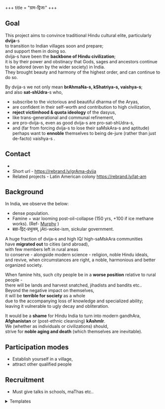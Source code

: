+++
title = "ग्राम-द्विजाः"
+++

## Goal
This project aims to convince traditional Hindu cultural elite, particularly **dvija**-s  
to transition to Indian villages soon and prepare;  
and support them in doing so.  
dvija-s have been the **backbone of Hindu civilization**;  
it is by their power and obstinacy that Gods, sages and ancestors continue to be adored (even by the wider society) in India.  
They brought beauty and harmony of the highest order, and can continue to do so.

By dvija-s we not only mean **brAhmaNa-s, kShatriya-s, vaishya-s**;  
and also **sat-shUdra**-s who, 

- subscribe to the victorious and beautiful dharma of the Aryas,  
- are confident in their self-worth and contribution to high civilization,  
- **reject victimhood & quota ideology** of the dasyus,  
- like trans-generational and communal refinement, 
- are pro-dvija-s, even as good dvija-s are pro-sat-shUdra-s,  
- and (far from forcing dvija-s to lose their saMskAra-s and aptitude)  
  perhaps want to **ennoble** themselves to being de-jure (rather than just de-facto) vaishya-s . 

## Contact 
- [tele]:(https://https://t.me/+aZpV3KvbSj1iZDUx)
- Short url - https://rebrand.ly/grAma-dvija
- Related projects - Latin American colony https://rebrand.ly/lat-am


## Background
In India, we observe the below:

- dense population.
- Famine + war looming post-oil-collapse (150 yrs, +100 if ice methane works). (Ref- [Murphy](https://escholarship.org/uc/energy_ambitions) )
- ब्रह्म-द्विट्-प्रभुत्वम्, jAti-woke-ism, sickular government.

A huge fraction of dvija-s and high IQ/ high-saMskAra communities  
have **migrated out** to cities (and abroad),  
with few members left in rural areas  
to conserve - alongside modern science - religion, noble Hindu ideals,  
and revive, when circumstances are right, a noble, harmonious and better organized society.  

When famine hits, such city people be in a **worse position** relative to rural people -  
there will be lands and harvest snatched, jihadists and bandits etc..  
Beyond the negative impact on themselves,  
it will be **terrible for society** as a whole  
due to the accompanying loss of knowledge and specialized ability;  
leaving it vulnerable to ugly decay and obliteration.

It would be a **shame** for Hindu India to turn into modern gandhAra, **Afghanistan** or (post-ethnic cleansing) **kAshmIr**.  
We (whether as individuals or civilizations) should,  
strive for **noble aging and death** (which themselves are inevitable).

## Participation modes
- Establish yourself in a village, 
- attract other qualified people

## Recruitment
- Must give talks in schools, maThas etc..

<details><summary>Templates</summary>

namaH!  
Are you interested in this project to convince and support "dvija-s" (broadly defined)  
to move to Indian villages - https://rebrand.ly/grAma-dvija ?  
If not, you can mention it to compatible Hindus on the "conservative" spectrum.
</details>
